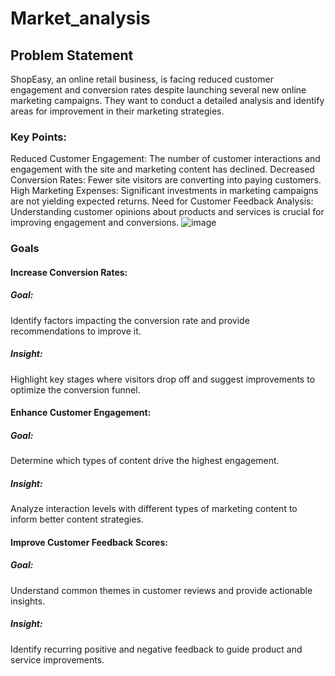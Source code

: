 # Market_analysis

## Problem Statement 
ShopEasy, an online retail business, is facing reduced customer engagement and conversion rates despite launching several new online marketing campaigns. They want to conduct a detailed analysis and identify areas for improvement in their marketing strategies.
### Key Points:
Reduced Customer Engagement: The number of customer interactions and engagement with the site and marketing content has declined.
Decreased Conversion Rates: Fewer site visitors are converting into paying customers.
High Marketing Expenses: Significant investments in marketing campaigns are not yielding expected returns.
Need for Customer Feedback Analysis: Understanding customer opinions about products and services is crucial for improving engagement and conversions.
![image](https://github.com/user-attachments/assets/ca702e96-7162-4615-a5b3-e46f08d62d72)

### Goals
#### Increase Conversion Rates:
##### Goal:
Identify factors impacting the conversion rate and provide recommendations to improve it. 
##### Insight: 
Highlight key stages where visitors drop off and suggest improvements to optimize the conversion funnel.
#### Enhance Customer Engagement:
##### Goal:
Determine which types of content drive the highest engagement. 
##### Insight:
Analyze interaction levels with different types of marketing content to inform better content strategies.
#### Improve Customer Feedback Scores:
##### Goal: 
Understand common themes in customer reviews and provide actionable insights.
##### Insight: 
Identify recurring positive and negative feedback to guide product and service improvements.

